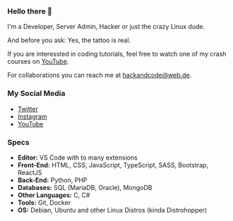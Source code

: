 ### Hello there 👋

I'm a Developer, Server Admin, Hacker or just the crazy Linux dude.

And before you ask: Yes, the tattoo is real.

If you are interessted in coding tutorials, feel free to watch one of my crash courses on [YouTube](https://www.youtube.com/channel/UC7bRlNSCSDqgOwyt5ZxnPfA).

For collaborations you can reach me at <hackandcode@web.de>.

### My Social Media
* [Twitter](https://twitter.com/hackandcode)
* [Instagram](https://www.instagram.com/hackandcode/)
* [YouTube](https://www.youtube.com/channel/UC7bRlNSCSDqgOwyt5ZxnPfA)

### Specs

* **Editor:** VS Code with to many extensions
* **Front-End:** HTML, CSS, JavaScript, TypeScript, SASS, Bootstrap, ReactJS
* **Back-End:** Python, PHP
* **Databases:** SQL (MariaDB, Oracle), MongoDB
* **Other Languages:** C, C#
* **Tools:** Git, Docker
* **OS:** Debian, Ubuntu and other Linux Distros (kinda Distrohopper)

